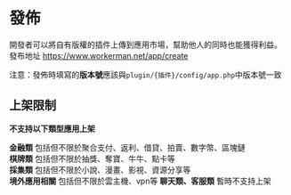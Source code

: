 # 發佈

開發者可以將自有版權的插件上傳到應用市場，幫助他人的同時也能獲得利益。
發布地址 https://www.workerman.net/app/create

注意：發佈時填寫的**版本號**應該與`plugin/{插件}/config/app.php`中版本號一致

## 上架限制
**不支持以下類型應用上架**

**金融類** 包括但不限於聚合支付、返利、借貸、拍賣、數字幣、區塊鏈  
**棋牌類** 包括但不限於抽獎、奪寶、牛牛、點卡等  
**採集類** 包括但不限於小說、漫畫、影視、資源分享等  
**境外應用相關** 包括但不限於雲主機、vpn等
**聊天類、客服類** 暫時不支持上架
